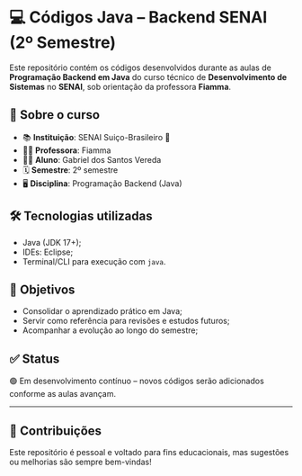 # 💻 Códigos Java – Backend SENAI (2º Semestre)

Este repositório contém os códigos desenvolvidos durante as aulas de **Programação Backend em Java** do curso técnico de **Desenvolvimento de Sistemas** no **SENAI**, sob orientação da professora **Fiamma**.

## 🧾 Sobre o curso

- 📚 **Instituição**: SENAI  Suiço-Brasileiro 🔴
- 👩‍🏫 **Professora**: Fiamma
- 🧑‍🎓 **Aluno**: Gabriel dos Santos Vereda
- 🗓️ **Semestre**: 2º semestre
- 🖥️ **Disciplina**: Programação Backend (Java)

## 🛠️ Tecnologias utilizadas

- Java (JDK 17+);
- IDEs: Eclipse; 
- Terminal/CLI para execução com `java`.

## 📌 Objetivos

- Consolidar o aprendizado prático em Java;
- Servir como referência para revisões e estudos futuros;
- Acompanhar a evolução ao longo do semestre;

## ✅ Status

🟢 Em desenvolvimento contínuo – novos códigos serão adicionados conforme as aulas avançam.

---

## 🤝 Contribuições

Este repositório é pessoal e voltado para fins educacionais, mas sugestões ou melhorias são sempre bem-vindas!
